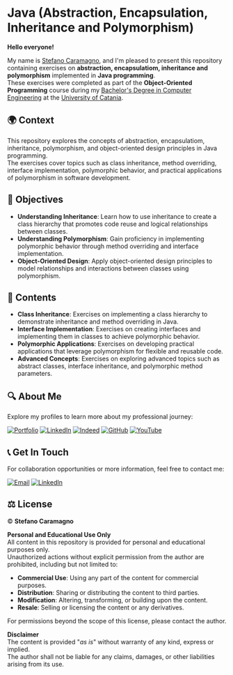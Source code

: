 # Java (Abstraction, Encapsulation, Inheritance and Polymorphism)

**Hello everyone!**

My name is [Stefano Caramagno](https://www.linkedin.com/in/stefanocaramagno), and I'm pleased to present this repository containing exercises on **abstraction, encapsulatiom, inheritance and polymorphism** implemented in **Java programming**. <br>
These exercises were completed as part of the **Object-Oriented Programming** course during my [Bachelor's Degree in Computer Engineering](https://www.dieei.unict.it/corsi/l-8-inf) at the [University of Catania](https://www.unict.it).

## 🌍 Context

This repository explores the concepts of abstraction, encapsulatiom, inheritance, polymorphism, and object-oriented design principles in Java programming. <br>
The exercises cover topics such as class inheritance, method overriding, interface implementation, polymorphic behavior, and practical applications of polymorphism in software development.

## 🎯 Objectives

- **Understanding Inheritance**: Learn how to use inheritance to create a class hierarchy that promotes code reuse and logical relationships between classes.
- **Understanding Polymorphism**: Gain proficiency in implementing polymorphic behavior through method overriding and interface implementation.
- **Object-Oriented Design**: Apply object-oriented design principles to model relationships and interactions between classes using polymorphism.

## 📂 Contents

- **Class Inheritance**: Exercises on implementing a class hierarchy to demonstrate inheritance and method overriding in Java.
- **Interface Implementation**: Exercises on creating interfaces and implementing them in classes to achieve polymorphic behavior.
- **Polymorphic Applications**: Exercises on developing practical applications that leverage polymorphism for flexible and reusable code.
- **Advanced Concepts**: Exercises on exploring advanced topics such as abstract classes, interface inheritance, and polymorphic method parameters.

## 🔍 About Me

Explore my profiles to learn more about my professional journey:

[![Portfolio](https://img.shields.io/badge/Portfolio-%2300A36C?style=for-the-badge&logo=buffer&logoColor=white)](https://stefanocaramagno.github.io)
[![LinkedIn](https://img.shields.io/badge/linkedin-%230077B5.svg?style=for-the-badge&logo=linkedin&logoColor=white)](https://www.linkedin.com/in/stefanocaramagno)
[![Indeed](https://img.shields.io/badge/Indeed-%2300A4CC?style=for-the-badge&logo=indeed&logoColor=white)](https://profile.indeed.com/p/stefanoc-4cl1mmq)
[![GitHub](https://img.shields.io/badge/GitHub-%232F2F2F?style=for-the-badge&logo=github&logoColor=white)](https://github.com/stefanocaramagno)
[![YouTube](https://img.shields.io/badge/YouTube-%23D2691E?style=for-the-badge&logo=youtube&logoColor=white)](https://www.youtube.com/@stefanocaramagno)

## 📞 Get In Touch

For collaboration opportunities or more information, feel free to contact me:

[![Email](https://img.shields.io/badge/Gmail-D14836?style=for-the-badge&logo=gmail&logoColor=white)](mailto:stefano.caramagno@gmail.com)
[![LinkedIn](https://img.shields.io/badge/linkedin-%230077B5.svg?style=for-the-badge&logo=linkedin&logoColor=white)](https://www.linkedin.com/in/stefanocaramagno)

## ⚖️ License

© **Stefano Caramagno**

**Personal and Educational Use Only**  
All content in this repository is provided for personal and educational purposes only. <br>
Unauthorized actions without explicit permission from the author are prohibited, including but not limited to:

- **Commercial Use**: Using any part of the content for commercial purposes.
- **Distribution**: Sharing or distributing the content to third parties.
- **Modification**: Altering, transforming, or building upon the content.
- **Resale**: Selling or licensing the content or any derivatives.

For permissions beyond the scope of this license, please contact the author.

**Disclaimer**  
The content is provided "*as is*" without warranty of any kind, express or implied. <br>
The author shall not be liable for any claims, damages, or other liabilities arising from its use.